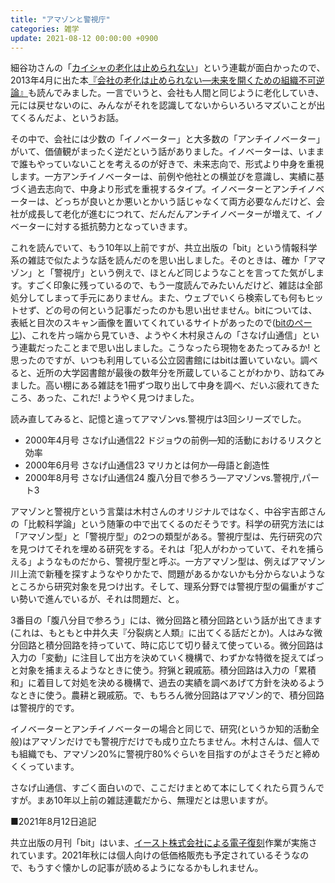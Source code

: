 ```yaml
---
title: "アマゾンと警視庁"
categories: 雑学
update: 2021-08-12 00:00:00 +0900
---
```


細谷功さんの「[カイシャの老化は止められない](https://web.archive.org/web/20130316032127/http://www.akizero.jp/isaohosoya/rouka)」という連載が面白かったので、2013年4月に出た本[『会社の老化は止められない―未来を開くための組織不可逆論』](https://web.archive.org/web/20130608052642/http://www.akizero.jp/archives/6125)も読んでみました。一言でいうと、会社も人間と同じように老化していき、元には戻せないのに、みんながそれを認識してないからいろいろマズいことが出てくるんだよ、というお話。

その中で、会社には少数の「イノベーター」と大多数の「アンチイノベーター」がいて、価値観がまったく逆だという話がありました。イノベーターは、いままで誰もやっていないことを考えるのが好きで、未来志向で、形式より中身を重視します。一方アンチイノベーターは、前例や他社との横並びを意識し、実績に基づく過去志向で、中身より形式を重視するタイプ。イノベーターとアンチイノベーターは、どっちが良いとか悪いとかいう話じゃなくて両方必要なんだけど、会社が成長して老化が進むにつれて、だんだんアンチイノベーターが増えて、イノベーターに対する抵抗勢力となっていきます。

これを読んでいて、もう10年以上前ですが、共立出版の「bit」という情報科学系の雑誌で似たような話を読んだのを思い出しました。そのときは、確か「アマゾン」と「警視庁」という例えで、ほとんど同じようなことを言ってた気がします。すごく印象に残っているので、もう一度読んでみたいんだけど、雑誌は全部処分してしまって手元にありません。また、ウェブでいくら検索しても何もヒットせず、どの号の何という記事だったのかも思い出せません。bitについては、表紙と目次のスキャン画像を置いてくれているサイトがあったので([bitのぺーじ](https://web.archive.org/web/20110415030935/http://memo.ptie.org/bit))、これを片っ端から見ていき、ようやく木村泉さんの「さなげ山通信」という連載だったことまで思い出しました。こうなったら現物をあたってみるか! と思ったのですが、いつも利用している公立図書館にはbitは置いていない。調べると、近所の大学図書館が最後の数年分を所蔵していることがわかり、訪ねてみました。高い棚にある雑誌を1冊ずつ取り出して中身を調べ、だいぶ疲れてきたころ、あった、これだ! ようやく見つけました。

読み直してみると、記憶と違ってアマゾンvs.警視庁は3回シリーズでした。

- 2000年4月号 さなげ山通信22 ドジョウの前例―知的活動におけるリスクと効率
- 2000年6月号 さなげ山通信23 マリカとは何か―母語と創造性
- 2000年8月号 さなげ山通信24 腹八分目で参ろう―アマゾンvs.警視庁,パート3

アマゾンと警視庁という言葉は木村さんのオリジナルではなく、中谷宇吉郎さんの「比較科学論」という随筆の中で出てくるのだそうです。科学の研究方法には「アマゾン型」と「警視庁型」の2つの類型がある。警視庁型は、先行研究の穴を見つけてそれを埋める研究をする。それは「犯人がわかっていて、それを捕らえる」ようなものだから、警視庁型と呼ぶ。一方アマゾン型は、例えばアマゾン川上流で新種を探すようなやりかたで、問題があるかないかも分からないようなところから研究対象を見つけ出す。そして、理系分野では警視庁型の偏重がすごい勢いで進んでいるが、それは問題だ、と。

3番目の「腹八分目で参ろう」には、微分回路と積分回路という話が出てきます(これは、もともと中井久夫『分裂病と人類』に出てくる話だとか)。人はみな微分回路と積分回路を持っていて、時に応じて切り替えて使っている。微分回路は入力の「変動」に注目して出方を決めていく機構で、わずかな特徴を捉えてぱっと対象を捕まえるようなときに使う。狩猟と親戚筋。積分回路は入力の「累積和」に着目して対処を決める機構で、過去の実績を調べあげて方針を決めるようなときに使う。農耕と親戚筋。で、もちろん微分回路はアマゾン的で、積分回路は警視庁的です。

イノベーターとアンチイノベーターの場合と同じで、研究(というか知的活動全般)はアマゾンだけでも警視庁だけでも成り立たちません。木村さんは、個人でも組織でも、アマゾン20%に警視庁80%ぐらいを目指すのがよさそうだと締めくくっています。

さなげ山通信、すごく面白いので、ここだけまとめて本にしてくれたら買うんですが。まあ10年以上前の雑誌連載だから、無理だとは思いますが。

■2021年8月12日追記

共立出版の月刊「bit」はいま、[イースト株式会社による電子復刻](https://www.est.co.jp/news/2021/20210126)作業が実施されています。2021年秋には個人向けの低価格販売も予定されているそうなので、もうすぐ懐かしの記事が読めるようになるかもしれません。
